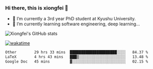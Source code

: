 ### Hi there, this is xiongfei 👋


- 🔭 I’m currently a 3rd year PhD student at Kyushu University.
- 🌱 I’m currently learning software engineering, deep learning...

<!--
**X1on9f31/X1on9f31** is a ✨ _special_ ✨ repository because its `README.md` (this file) appears on your GitHub profile.
Here are some ideas to get you started:
-->

![Xiongfei's GitHub stats](https://github-readme-stats.vercel.app/api?username=X1on9f31)


[![wakatime](https://wakatime.com/badge/user/9e8d5516-d162-43e7-9563-87295d455a71.svg)](https://wakatime.com/@9e8d5516-d162-43e7-9563-87295d455a71)

<!--START_SECTION:waka-->

```txt
Other        29 hrs 33 mins  █████████████████████░░░░   84.37 %
LaTeX        4 hrs 43 mins   ███▒░░░░░░░░░░░░░░░░░░░░░   13.48 %
Google Doc   45 mins         ▓░░░░░░░░░░░░░░░░░░░░░░░░   02.15 %
```

<!--END_SECTION:waka-->

